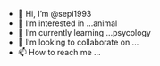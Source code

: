 - 👋 Hi, I’m @sepi1993
- 👀 I’m interested in ...animal
- 🌱 I’m currently learning ...psycology
- 💞️ I’m looking to collaborate on ...
- 📫 How to reach me ...

<!---
sepi1993/sepi1993 is a ✨ special ✨ repository because its `README.md` (this file) appears on your GitHub profile.
You can click the Preview link to take a look at your changes.
--->
